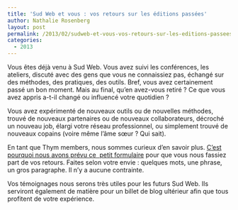 ```yaml
---
title: 'Sud Web et vous : vos retours sur les éditions passées'
author: Nathalie Rosenberg
layout: post
permalink: /2013/02/sudweb-et-vous-vos-retours-sur-les-editions-passees/
categories:
  - 2013
---
```


Vous êtes déjà venu à Sud Web. Vous avez suivi les conférences, les ateliers, discuté avec des gens que vous ne connaissiez pas, échangé sur des méthodes, des pratiques, des outils. Bref, vous avez certainement passé un bon moment. Mais au final, qu&rsquo;en avez-vous retiré ? Ce que vous avez appris a-t-il changé ou influencé votre quotidien ?

Vous avez expérimenté de nouveaux outils ou de nouvelles méthodes, trouvé de nouveaux partenaires ou de nouveaux collaborateurs, décroché un nouveau job, élargi votre réseau professionnel, ou simplement trouvé de nouveaux copains (voire même l&rsquo;âme sœur ? Qui sait).

En tant que Thym members, nous sommes curieux d&rsquo;en savoir plus. <a title="Le formulaire sur Google Form" href="http://past.is/01Hg" target="_blank">C&rsquo;est pourquoi nous avons prévu ce  petit formulaire</a> pour que vous nous fassiez part de vos retours. Faites selon votre envie : quelques mots, une phrase, un gros paragraphe. Il n&rsquo;y a aucune contrainte.

Vos témoignages nous serons très utiles pour les futurs Sud Web. Ils serviront également de matière pour un billet de blog ultérieur afin que tous profitent de votre expérience.
